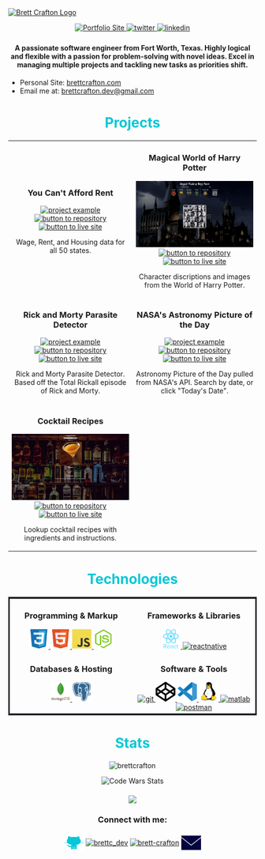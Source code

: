 <a href="https://BrettCrafton.com" target="_blank" rel="noreferrer"><img align="center" src="https://github.com/BrettCrafton/BrettCrafton/blob/main/assets/name-title-center-gif.gif?raw=true" alt="Brett Crafton Logo"/></a>
<div align="center">
<a href="https://brettcrafton.com/">
<img src="https://img.shields.io/badge/Portfolio-07c7d5?style=for-the-badge" alt="Portfolio Site" style="margin-bottom: 5px;" />
</a>
<a href="https://twitter.com/BrettC_Dev">
<img src="https://img.shields.io/badge/twitter-07c7d5?acee.svg?&style=for-the-badge&logo=twitter&logoColor=white" alt="twitter" style="margin-bottom: 5px;" />
</a>
<a href="https://www.linkedin.com/in/brett-crafton/">
<img src="https://img.shields.io/badge/linkedin-07c7d5?E77B5.svg?&style=for-the-badge&logo=linkedin&logoColor=white" alt="linkedin" style="margin-bottom: 5px;" />
</a>  
</div>
<h4 align="center">A passionate software engineer from Fort Worth, Texas. Highly logical and flexible with a passion for problem-solving with novel ideas. Excel in managing multiple projects and tackling new tasks as priorities shift.</h4>


- Personal Site: [brettcrafton.com](https://brettcrafton.com/) 
- Email me at: [brettcrafton.dev@gmail.com](mailto:brettcrafton.dev@gmail.com)

<h1 align="center" style="color:#07c7d5">Projects</h1>
<div align="center">
  <table>
      <tr>
        <td width="50%">
          <h3 align="center">You Can't Afford Rent</h3>
          <p align="center">
            <a href="https://github.com/BrettCrafton/You-Cant-Afford-Rent" target="_blank" rel="noreferrer"> <img src="#" alt="project example"/> </a>
            <span> <a href="https://github.com/BrettCrafton/You-Cant-Afford-Rent" target="_blank" rel="noreferrer""><img src="https://img.shields.io/badge/-repo-efefef?style=flat-square&logo=github&logoColor=07c7d5" alt="button to repository" height ="25px"></a> <a href="https://youcantaffordrent.com" target="_blank" rel="noreferrer"><img src="https://img.shields.io/badge/-live%20site-07c7d5?style=flat-square" alt="button to live site" height="25px"></a> </span>
            <p align="center">
              Wage, Rent, and Housing data for all 50 states.
            </p>
          </p>
        </td>  
        <td width="50%">
          <h3 align="center">Magical World of Harry Potter</h3>
          <p align="center">
            <a href="https://github.com/BrettCrafton/Magical-World-of-Harry-Potter" target="_blank" rel="noreferrer"> <img src="https://github.com/BrettCrafton/BrettCrafton/blob/main/assets/Harry%20Potter%20gif.gif?raw=true" alt="project example"/> </a>
            <span> <a href="https://github.com/BrettCrafton/Magical-World-of-Harry-Potter" target="_blank" rel="noreferrer""><img src="https://img.shields.io/badge/-repo-efefef?style=flat-square&logo=github&logoColor=07c7d5" alt="button to repository" height ="25px"></a> <a href="https://brettcrafton.com/Portfolio/Harry%20Potter/index.html" target="_blank" rel="noreferrer"><img src="https://img.shields.io/badge/-live%20site-07c7d5?style=flat-square" alt="button to live site" height="25px"></a> </span>
            <p align="center">
              Character discriptions and images from the World of Harry Potter.
            </p>
          </p>
        </td>
      </tr>
      <tr>
      <td width="50%">
          <h3 align="center">Rick and Morty Parasite Detector</h3>
          <p align="center">
            <a href="https://github.com/BrettCrafton/Rick-and-Morty-Parasite-Detector" target="_blank" rel="noreferrer"> <img src="https://github.com/BrettCrafton/BrettCrafton/blob/main/assets/Rick%20and%20Morty%20gif.gif?raw=true" alt="project example"/> </a>
            <span> <a href="https://github.com/BrettCrafton/Rick-and-Morty-Parasite-Detector" target="_blank" rel="noreferrer""><img src="https://img.shields.io/badge/-repo-efefef?style=flat-square&logo=github&logoColor=07c7d5" alt="button to repository" height ="25px"></a> <a href="https://brettcrafton.com/Portfolio/Rick-and-Morty/index.html" target="_blank" rel="noreferrer"><img src="https://img.shields.io/badge/-live%20site-07c7d5?style=flat-square" alt="button to live site" height="25px"></a> </span>
            <p align="center">
              Rick and Morty Parasite Detector. Based off the Total Rickall episode of Rick and Morty.
            </p>
          </p>
        </td>
        <td width="50%">
          <h3 align="center">NASA's Astronomy Picture of the Day</h3>
          <p align="center">
            <a href="https://github.com/BrettCrafton/NASA-APOD" target="_blank" rel="noreferrer"> <img src="https://github.com/BrettCrafton/BrettCrafton/blob/main/assets/NASA%20APOD%20gif.gif?raw=true" alt="project example"/> </a>
            <span> <a href="https://github.com/BrettCrafton/NASA-APOD" target="_blank" rel="noreferrer""><img src="https://img.shields.io/badge/-repo-efefef?style=flat-square&logo=github&logoColor=07c7d5" alt="button to repository" height ="25px"></a> <a href="https://brettcrafton.com/Portfolio/NASA%20API/index.html" target="_blank" rel="noreferrer"><img src="https://img.shields.io/badge/-live%20site-07c7d5?style=flat-square" alt="button to live site" height="25px"></a> </span>
            <p align="center">
              Astronomy Picture of the Day pulled from NASA's API. Search by date, or click "Today's Date".
            </p>
          </p>
        </td>      
      </tr>
      <tr>
        <td width="50%">
          <h3 align="center">Cocktail Recipes</h3>
          <p align="center">
            <a href="https://github.com/BrettCrafton/Cocktail-Recipes" target="_blank" rel="noreferrer"> <img src="https://github.com/BrettCrafton/BrettCrafton/blob/main/assets/Cocktail%20Recipe%20gif.gif?raw=true" alt="project example"/> </a>
            <span> <a href="https://github.com/BrettCrafton/Cocktail-Recipes" target="_blank" rel="noreferrer""><img src="https://img.shields.io/badge/-repo-efefef?style=flat-square&logo=github&logoColor=07c7d5" alt="button to repository" height ="25px"></a> <a href="https://brettcrafton.com/Portfolio/Bar%20API/index.html" target="_blank" rel="noreferrer"><img src="https://img.shields.io/badge/-live%20site-07c7d5?style=flat-square" alt="button to live site" height="25px"></a> </span>
            <p align="center">
              Lookup cocktail recipes with ingredients and instructions.
            </p>
          </p>
        </td>  
        </tr>
  </table>
</div>
<h1 align="center" style="color:#07c7d5">Technologies</h1>
<table bordercolor="#21262d" align="center">
    <tbody>
        <tr>
            <td width="50%" valign="top">
                <h3 align="center">Programming & Markup</h3>
                <div align="center">
                  <a href="https://www.w3schools.com/css/" target="_blank" rel="noreferrer"> <img src="https://github.com/devicons/devicon/blob/master/icons/css3/css3-original.svg" alt="css3" width="40" height="40"/> </a> 
<a href="https://www.w3.org/html/" target="_blank" rel="noreferrer"> <img src="https://github.com/devicons/devicon/blob/master/icons/html5/html5-original.svg" alt="html5" width="40" height="40"/> </a> 
<a href="https://developer.mozilla.org/en-US/docs/Web/JavaScript" target="_blank" rel="noreferrer"> <img src="https://raw.githubusercontent.com/devicons/devicon/master/icons/javascript/javascript-original.svg" alt="javascript" width="40" height="40"/> </a>
                  <a href="https://nodejs.org" target="_blank" rel="noreferrer"> <img src="https://github.com/devicons/devicon/blob/master/icons/nodejs/nodejs-original.svg" alt="nodejs" width="40" height="40"/> </a>                 
                    </a>
                </div>
            </td>
            <td width="50%" valign="top">
                <h3 align="center">Frameworks & Libraries</h3>
                <div align="center">
                    <a href="https://reactjs.org/" target="_blank" rel="noreferrer"> <img src="https://raw.githubusercontent.com/devicons/devicon/master/icons/react/react-original-wordmark.svg" alt="react" width="40" height="40"/> </a> 
<a href="https://reactnative.dev/" target="_blank" rel="noreferrer"> <img src="https://reactnative.dev/img/header_logo.svg" alt="reactnative" width="40" height="40"/> </a>
                </div>
            </td>
        </tr>
        <tr>
            <td width="50%" valign="top">
                <h3 align="center">Databases & Hosting</h3>
                <div align="center">
<a href="https://www.mongodb.com/" target="_blank" rel="noreferrer"> <img src="https://raw.githubusercontent.com/devicons/devicon/master/icons/mongodb/mongodb-original-wordmark.svg" alt="mongodb" width="40" height="40"/> </a> 
<a href="https://www.postgresql.org" target="_blank" rel="noreferrer"> <img src="https://github.com/devicons/devicon/blob/master/icons/postgresql/postgresql-plain.svg" alt="postgresql" width="40" height="40"/> </a> 
                </div>
            </td>
            <td width="50%" valign="top">
                <h3 align="center">Software & Tools</h3>
                <div align="center">
                  <a href="https://git-scm.com/" target="_blank" rel="noreferrer"> <img src="https://www.vectorlogo.zone/logos/git-scm/git-scm-icon.svg" alt="git" width="40" height="40"/>  </a> 
                <a href="https://codepen.io/" target="_blank" rel="noreferrer"> <img src="https://github.com/devicons/devicon/blob/master/icons/codepen/codepen-plain.svg" alt="CodePen" width="40" height="40"/> </a> 
<a href="https://code.visualstudio.com/" target="_blank" rel="noreferrer"> <img src="https://github.com/devicons/devicon/blob/master/icons/vscode/vscode-original.svg" alt="VSCode" width="40" height="40"/> </a> 
                  <a href="https://www.linux.org/" target="_blank" rel="noreferrer"> <img src="https://raw.githubusercontent.com/devicons/devicon/master/icons/linux/linux-original.svg" alt="linux" width="40" height="40"/> </a> 
<a href="https://www.mathworks.com/" target="_blank" rel="noreferrer"> <img src="https://upload.wikimedia.org/wikipedia/commons/2/21/Matlab_Logo.png" alt="matlab" width="40" height="40"/> </a> 
<a href="https://postman.com" target="_blank" rel="noreferrer"> <img src="https://www.vectorlogo.zone/logos/getpostman/getpostman-icon.svg" alt="postman" width="40" height="40"/> </a> 
                    </a>
                </div>
            </td>
        </tr>
    </tbody>
</table>

<h1 align="center" style="color:#07c7d5">Stats</h1>
<div valign="center" align="center">
<p><img align="center" src="https://github-readme-streak-stats.herokuapp.com/?user=brettcrafton&theme=dark" alt="brettcrafton" /></p>
  <img align="center" src="https://github.r2v.ch/codewars?user=bcrafton&name=true&top_languages=true&stroke=%23949494" alt="Code Wars Stats" style="margin-bottom: 5px;" />
  
  <p><img align="center" src="https://www.codewars.com/users/bcrafton/badges/large"/> </p>
</div>
<h3 align="center">Connect with me:</h3>
<p align="center">
<a href="https://github.com/BrettCrafton"><img align="center" src="https://github.com/BrettCrafton/BrettCrafton/blob/main/assets/github-6-256.png?raw=true" alt="brett-crafton" height="30" width="40" /></a>
<a href="https://twitter.com/brettc_dev" target="blank"><img align="center" src="https://raw.githubusercontent.com/rahuldkjain/github-profile-readme-generator/master/src/images/icons/Social/twitter.svg" alt="brettc_dev" height="30" width="40" /></a>
<a href="https://linkedin.com/in/brett-crafton" target="blank"><img align="center" src="https://raw.githubusercontent.com/rahuldkjain/github-profile-readme-generator/master/src/images/icons/Social/linked-in-alt.svg" alt="brett-crafton" height="30" width="40" /></a>
<a href="mailto:bcrafton.dev@gmail.com"><img align="center" src="https://github.com/BrettCrafton/BrettCrafton/blob/main/assets/email-dark.png?raw=true" alt="brett-crafton" height="40" width="40" /></a>
</p>
